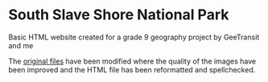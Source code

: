 # South Slave Shore National Park
Basic HTML website created for a grade 9 geography project by GeeTransit and me

The [original files](https://github.com/Togohogo1/South-Slave-Shore-National-Park/tree/cbf3bd2336086abdbfd79ee49762d2db02f918bf) have been modified where the quality of the images have been improved and the HTML file has been reformatted and spellchecked.

